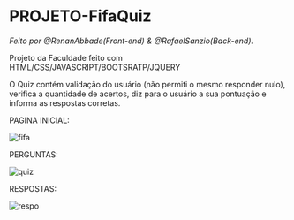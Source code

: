 # PROJETO-FifaQuiz

*Feito por @RenanAbbade(Front-end) & @RafaelSanzio(Back-end).*

Projeto da Faculdade feito com HTML/CSS/JAVASCRIPT/BOOTSRATP/JQUERY

O Quiz contém validação do usuário (não permiti o mesmo responder nulo), verifica a quantidade de acertos, diz para o usuário a sua pontuação
e informa as respostas corretas.

PAGINA INICIAL:

![fifa](https://user-images.githubusercontent.com/39110223/48969785-b4d45480-efea-11e8-8700-2566411b492c.PNG)

PERGUNTAS:

![quiz](https://user-images.githubusercontent.com/39110223/48969786-b736ae80-efea-11e8-94d6-96da1b9a1ff5.PNG)

RESPOSTAS:

![respo](https://user-images.githubusercontent.com/39110223/48969787-b867db80-efea-11e8-98ab-aeb6e7496eb3.PNG)



